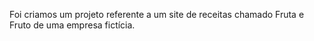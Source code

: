 Foi criamos um projeto referente a um site de receitas chamado Fruta e Fruto de uma empresa fictícia. 
